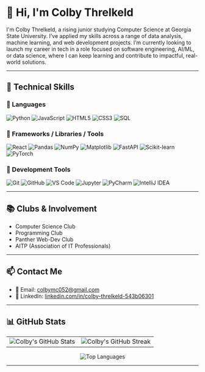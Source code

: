 # 👋 Hi, I'm Colby Threlkeld

I'm Colby Threlkeld, a rising junior studying Computer Science at Georgia State University. I’ve applied my skills across a range of data analysis, machine learning, and web development projects. I’m currently looking to launch my career in tech in a role focused on software engineering, AI/ML, or data science, where I can keep learning and contribute to impactful, real-world solutions.

---

## 🧠 Technical Skills

### 🔹 Languages
![Python](https://img.shields.io/badge/Python-3776AB?style=flat&logo=python&logoColor=white)
![JavaScript](https://img.shields.io/badge/JavaScript-F7DF1E?style=flat&logo=javascript&logoColor=black)
![HTML5](https://img.shields.io/badge/HTML5-E34F26?style=flat&logo=html5&logoColor=white)
![CSS3](https://img.shields.io/badge/CSS3-1572B6?style=flat&logo=css3&logoColor=white)
![SQL](https://img.shields.io/badge/SQL-4479A1?style=flat&logo=postgresql&logoColor=white)

### 🔹 Frameworks / Libraries / Tools
![React](https://img.shields.io/badge/React-20232A?style=flat&logo=react&logoColor=61DAFB)
![Pandas](https://img.shields.io/badge/Pandas-150458?style=flat&logo=pandas&logoColor=white)
![NumPy](https://img.shields.io/badge/NumPy-013243?style=flat&logo=numpy&logoColor=white)
![Matplotlib](https://img.shields.io/badge/Matplotlib-11557c?style=flat&logo=matplotlib&logoColor=white)
![FastAPI](https://img.shields.io/badge/FastAPI-005571?style=flat&logo=fastapi&logoColor=white)
![Scikit-learn](https://img.shields.io/badge/Scikit--learn-F7931E?style=flat&logo=scikit-learn&logoColor=white)
![PyTorch](https://img.shields.io/badge/PyTorch-EE4C2C?style=flat&logo=pytorch&logoColor=white)

### 🔹 Development Tools
![Git](https://img.shields.io/badge/Git-F05032?style=flat&logo=git&logoColor=white)
![GitHub](https://img.shields.io/badge/GitHub-181717?style=flat&logo=github&logoColor=white)
![VS Code](https://img.shields.io/badge/VS%20Code-007ACC?style=flat&logo=visual-studio-code&logoColor=white)
![Jupyter](https://img.shields.io/badge/Jupyter-F37626?style=flat&logo=jupyter&logoColor=white)
![PyCharm](https://img.shields.io/badge/PyCharm-000000?style=flat&logo=pycharm&logoColor=white)
![IntelliJ IDEA](https://img.shields.io/badge/IntelliJ-000000?style=flat&logo=intellij-idea&logoColor=white)

  
---

## 📚 Clubs & Involvement

- Computer Science Club  
- Programming Club  
- Panther Web-Dev Club  
- AITP (Association of IT Professionals)

---

## 📫 Contact Me

- 📧 Email: [colbymc052@gmail.com](mailto:colbymc052@gmail.com)  
- 🔗 LinkedIn: [linkedin.com/in/colby-threlkeld-543b06301](https://www.linkedin.com/in/colby-threlkeld-543b06301/)  

---

## 📊 GitHub Stats

<table>
  <tr>
    <td>
      <img src="https://github-readme-stats.vercel.app/api?username=Colby-Threlkeld&show_icons=true&theme=default" alt="Colby's GitHub Stats" />
    </td>
    <td>
      <img src="https://streak-stats.demolab.com?user=Colby-Threlkeld&theme=default" alt="Colby's GitHub Streak" />
    </td>
  </tr>
</table>

<p align="center">
  <img src="https://github-readme-stats.vercel.app/api/top-langs/?username=Colby-Threlkeld&layout=compact&theme=default" alt="Top Languages" />
</p>


---
